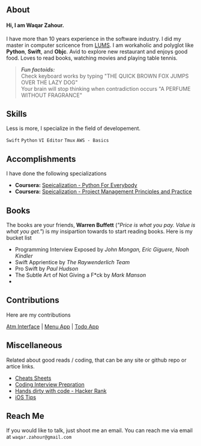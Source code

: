 ## About
#### Hi, I am Waqar Zahour.

I have more than 10 years experience in the software industry. I did my master in computer scricence from [LUMS](https://lums.edu.pk/). 
I am workaholic and polyglot like **Python**,  **Swift**, and **Objc**. Avid to explore new restaurant and enjoys good food. Loves to
read books, watching movies and playing table tennis.

> _**Fun factoids:**_  
Check keyboard works by typing "THE QUICK BROWN FOX JUMPS OVER THE LAZY DOG"  
Your brain will stop thinking when contradiction occurs "A PERFUME WITHOUT FRAGRANCE"  

## Skills
Less is more, I specialize in the field of developement.

`Swift`   `Python`  `VI Editor`   `Tmux`   `AWS - Basics` 

## Accomplishments
I have done the following specializations

-  **Coursera:** [Speicalization - Python For Everybody](https://www.coursera.org/account/accomplishments/specialization/3ZBEFD44Z87F)
-  **Coursera:** [Speicalization - Project Management Principles and Practice](https://www.coursera.org/account/accomplishments/specialization/W2DZA278KPMA)

## Books
The books are your friends, **Warren Buffett** (_"Price is what you pay. Value is what you get."_) is my insipartion towards to start reading books. Here is my bucket list

 - Programming Interview Exposed by _John Mongan, Eric Giguere, Noah Kindler_
 - Swift Apprientice by _The Raywenderlich Team_
 - Pro Swift by _Paul Hudson_
 - The Subtle Art of Not Giving a F*ck by _Mark Manson_
 - 

## Contributions
Here are my contributions

[Atm Interface](https://github.com/WaqarZahour/Atm-Machine) | [Menu App](https://github.com/WaqarZahour/MenuApp) | [Todo App](https://github.com/WaqarZahour/ToDo-App)

## Miscellaneous
Related about good reads / coding, that can be any site or github repo or artice links.

-  [Cheats Sheets](https://devhints.io)
-  [Coding Interview Prepration](https://github.com/jwasham/coding-interview-university)
-  [Hands dirty with code - Hacker Rank](https://www.hackerrank.com/waqar_zahour)
-  [iOS Tips](https://iosdevweekly.com)

## Reach Me	
If you would like to talk, just shoot me an email. You can reach me via email at `waqar.zahour@gmail.com`
